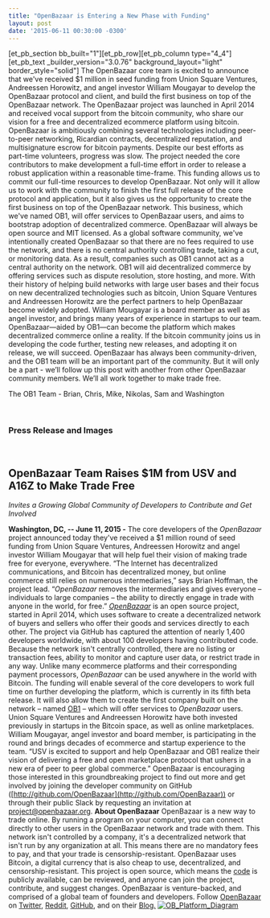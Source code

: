 ```yaml
---
title: "OpenBazaar is Entering a New Phase with Funding" 
layout: post
date: '2015-06-11 00:30:00 -0300'
---
```

        
\[et\_pb\_section bb\_built="1"\]\[et\_pb\_row\]\[et\_pb\_column type="4\_4"\]\[et\_pb\_text \_builder\_version="3.0.76" background\_layout="light" border\_style="solid"\] The OpenBazaar core team is excited to announce that we've received $1 million in seed funding from Union Square Ventures, Andreessen Horowitz, and angel investor William Mougayar to develop the OpenBazaar protocol and client, and build the first business on top of the OpenBazaar network. The OpenBazaar project was launched in April 2014 and received vocal support from the bitcoin community, who share our vision for a free and decentralized ecommerce platform using bitcoin. OpenBazaar is ambitiously combining several technologies including peer-to-peer networking, Ricardian contracts, decentralized reputation, and multisignature escrow for bitcoin payments. Despite our best efforts as part-time volunteers, progress was slow. The project needed the core contributors to make development a full-time effort in order to release a robust application within a reasonable time-frame. This funding allows us to commit our full-time resources to develop OpenBazaar. Not only will it allow us to work with the community to finish the first full release of the core protocol and application, but it also gives us the opportunity to create the first business on top of the OpenBazaar network. This business, which we've named OB1, will offer services to OpenBazaar users, and aims to bootstrap adoption of decentralized commerce. OpenBazaar will always be open source and MIT licensed. As a global software community, we've intentionally created OpenBazaar so that there are no fees required to use the network, and there is no central authority controlling trade, taking a cut, or monitoring data. As a result, companies such as OB1 cannot act as a central authority on the network. OB1 will aid decentralized commerce by offering services such as dispute resolution, store hosting, and more. With their history of helping build networks with large user bases and their focus on new decentralized technologies such as bitcoin, Union Square Ventures and Andreessen Horowitz are the perfect partners to help OpenBazaar become widely adopted. William Mougayar is a board member as well as angel investor, and brings many years of experience in startups to our team. OpenBazaar—aided by OB1—can become the platform which makes decentralized commerce online a reality. If the bitcoin community joins us in developing the code further, testing new releases, and adopting it on release, we will succeed. OpenBazaar has always been community-driven, and the OB1 team will be an important part of the community. But it will only be a part - we’ll follow up this post with another from other OpenBazaar community members. We’ll all work together to make trade free.

The OB1 Team - Brian, Chris, Mike, Nikolas, Sam and Washington

       

### **Press Release and Images**

 

**OpenBazaar** **Team Raises $1M from USV and A16Z to Make Trade Free**
-----------------------------------------------------------------------

_Invites a Growing Global Community of Developers to Contribute and Get Involved_

**Washington, DC, -- June 11, 2015 -** The core developers of the _OpenBazaar_ project announced today they've received a $1 million round of seed funding from Union Square Ventures, Andreessen Horowitz and angel investor William Mougayar that will help fuel their vision of making trade free for everyone, everywhere. “The Internet has decentralized communications, and Bitcoin has decentralized money, but online commerce still relies on numerous intermediaries,” says Brian Hoffman, the project lead. “_OpenBazaar_ removes the intermediaries and gives everyone – individuals to large companies – the ability to directly engage in trade with anyone in the world, for free.” [_OpenBazaar_](https://openbazaar.org/) is an open source project, started in April 2014, which uses software to create a decentralized network of buyers and sellers who offer their goods and services directly to each other. The project via GitHub has captured the attention of nearly 1,400 developers worldwide, with about 100 developers having contributed code. Because the network isn't centrally controlled, there are no listing or transaction fees, ability to monitor and capture user data, or restrict trade in any way. Unlike many ecommerce platforms and their corresponding payment processors, _OpenBazaar_ can be used anywhere in the world with Bitcoin. The funding will enable several of the core developers to work full time on further developing the platform, which is currently in its fifth beta release. It will also allow them to create the first company built on the network – named [OB1](http://ob1.io) – which will offer services to _OpenBazaar_ users. Union Square Ventures and Andreessen Horowitz have both invested previously in startups in the Bitcoin space, as well as online marketplaces. William Mougayar, angel investor and board member, is participating in the round and brings decades of ecommerce and startup experience to the team. “USV is excited to support and help OpenBazaar and OB1 realize their vision of delivering a free and open marketplace protocol that ushers in a new era of peer to peer global commerce.” OpenBazaar is encouraging those interested in this groundbreaking project to find out more and get involved by joining the developer community on GitHub ([http://github.com/OpenBazaar](http://github.com/OpenBazaar)) or through their public Slack by requesting an invitation at [project@openbazaar.org](mailto:project@openbazaar.org). **About OpenBazaar** OpenBazaar is a new way to trade online. By running a program on your computer, you can connect directly to other users in the OpenBazaar network and trade with them. This network isn't controlled by a company, it's a decentralized network that isn't run by any organization at all. This means there are no mandatory fees to pay, and that your trade is censorship-resistant. OpenBazaar uses Bitcoin, a digital currency that is also cheap to use, decentralized, and censorship-resistant. This project is open source, which means the [code](http://github.com/OpenBazaar/OpenBazaar) is publicly available, can be reviewed, and anyone can join the project, contribute, and suggest changes. OpenBazaar is venture-backed, and comprised of a global team of founders and developers. Follow [OpenBazaar](https://openbazaar.org/) on [Twitter](https://twitter.com/OpenBazaar), [Reddit](http://www.reddit.com/r/OpenBazaar/), [GitHub](http://github.com/OpenBazaar), and on their [Blog.](http://blog.openbazaar.org/) [![OB_Platform_Diagram](https://blog.openbazaar.org/wp-content/uploads/2015/06/OB_Platform_Diagram-769x1024.png)](https://blog.openbazaar.org/wp-content/uploads/2015/06/OB_Platform_Diagram.png) 